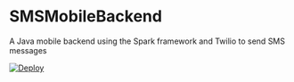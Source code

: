 # SMSMobileBackend
A Java mobile backend using the Spark framework and Twilio to send SMS messages

[![Deploy](https://www.herokucdn.com/deploy/button.png)](https://dashboard.heroku.com/new?template=https%3A%2F%2Fgithub.com%2Fmuktigupta%2FSMSMobileBackend)

